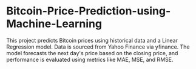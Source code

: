 # Bitcoin-Price-Prediction-using-Machine-Learning
This project predicts Bitcoin prices using historical data and a Linear Regression model. Data is sourced from Yahoo Finance via yfinance. The model forecasts the next day's price based on the closing price, and performance is evaluated using metrics like MAE, MSE, and RMSE.
